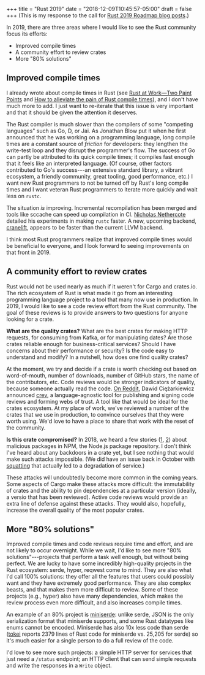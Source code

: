 +++
title = "Rust 2019"
date = "2018-12-09T10:45:57-05:00"
draft = false
+++
(This is my response to the call for [Rust 2019 Roadmap blog posts](https://blog.rust-lang.org/2018/12/06/call-for-rust-2019-roadmap-blogposts.html).)

In 2019, there are three areas where I would like to see the Rust community focus its efforts:

- Improved compile times
- A community effort to review crates
- More "80% solutions"


## Improved compile times

I already wrote about compile times in Rust (see [Rust at Work—Two Paint Points](https://vfoley.xyz/rust-at-work/) and [How to alleviate the pain of Rust compile times](https://vfoley.xyz/rust-compile-speed-tips/)), and I don't have much more to add.  I just want to re-iterate that this issue is very important and that it should be given the attention it deserves.

The Rust compiler is much slower than the compilers of some "competing languages" such as Go, D, or Jai.  As Jonathan Blow put it when he first announced that he was working on a programming language, long compile times are a constant source of *friction* for developers: they lengthen the write-test loop and they disrupt the programmer's flow.  The success of Go can partly be attributed to its quick compile times; it compiles fast enough that it feels like an interpreted language.  (Of course, other factors contributed to Go's success---an extensive standard library, a vibrant ecosystem, a friendly community, great tooling, good performance, etc.)  I want new Rust programmers to not be turned off by Rust's long compile times and I want veteran Rust programmers to iterate more quickly and wait less on `rustc`.

The situation *is* improving.  Incremental recompilation has been merged and tools like sccache can speed up compilation in CI.  [Nicholas Nethercote](https://blog.mozilla.org/nnethercote/2018/05/17/the-rust-compiler-is-getting-faster/) detailed his experiments in making `rustc` faster.  A new, upcoming backend, [cranelift](https://github.com/CraneStation/cranelift), appears to be faster than the current LLVM backend.

I think most Rust programmers realize that improved compile times would be beneficial to everyone, and I look forward to seeing improvements on that front in 2019.



## A community effort to review crates

Rust would not be used nearly as much if it weren't for Cargo and crates.io.  The rich ecosystem of Rust is what made it go from an interesting programming language project to a tool that many now use in production.  In 2019, I would like to see a code review effort from the Rust community.  The goal of these reviews is to provide answers to two questions for anyone looking for a crate.

**What are the quality crates?**  What are the best crates for making HTTP requests, for consuming from Kafka, or for manipulating dates?  Are those crates reliable enough for business-critical services?  Should I have concerns about their performance or security?  Is the code easy to understand and modify?  In a nutshell, how does one find quality crates?

At the moment, we try and decide if a crate is worth checking out based on word-of-mouth, number of downloads, number of GitHub stars, the name of the contributors, etc.  Code reviews would be stronger indicators of quality, because someone actually read the code.  [On Reddit](crev-reddit), Dawid Ciężarkiewicz announced [crev], a language-agnostic tool for publishing and signing code reviews and forming webs of trust.  A tool like that would be ideal for the crates ecosystem.  At my place of work, we've reviewed a number of the crates that we use in production, to convince ourselves that they were worth using.  We'd love to have a place to share that work with the reset of the community.

**Is this crate compromised?**  In 2018, we heard a few stories ([1](getcookies), [2](event-stream)) about malicious packages in NPM, the Node.js package repository.  I don't think I've heard about any backdoors in a crate yet, but I see nothing that would make such attacks impossible.  (We did have an issue back in October with [squatting](https://blog.rust-lang.org/2018/10/19/Update-on-crates.io-incident.html) that actually led to a degradation of service.)

These attacks will undoubtedly become more common in the coming years.  Some aspects of Cargo make these attacks more difficult: the immutability of crates and the ability to pin dependencies at a particular version (ideally, a versio that has been reviewed).  Active code reviews would provide an extra line of defense against these attacks.  They would also, hopefully, increase the overall quality of the most popular crates.

[getcookies]: https://blog.npmjs.org/post/173526807575/reported-malicious-module-getcookies
[event-stream]: https://blog.npmjs.org/post/180565383195/details-about-the-event-stream-incident
[crev-reddit]: https://www.reddit.com/r/rust/comments/99aiea/idea_for_a_scalable_code_reviewtrust_system_not/
[crev]: https://github.com/dpc/crev


## More "80% solutions"

Improved compile times and code reviews require time and effort, and are not likely to occur overnight.  While we wait, I'd like to see more "80% solutions"---projects that perform a task well enough, but without being perfect.  We are lucky to have some incredibly high-quality projects in the Rust ecosystem: serde, hyper, reqwest come to mind.  They are also what I'd call 100% solutions: they offer all the features that users could possibly want and they have extremely good performance.  They are also complex beasts, and that makes them more difficult to review.  Some of these projects (e.g., hyper) also have many dependencies, which makes the review process even more difficult, and also increases compile times.

An example of an 80% project is [miniserde]: unlike serde, JSON is the only serialization format that miniserde supports, and some Rust datatypes like enums cannot be encoded.  Miniserde has also 10x less code than serde ([tokei] reports 2379 lines of Rust code for miniserde vs. 25,205 for serde) so it's much easier for a single person to do a full review of the code.

I'd love to see more such projects: a simple HTTP server for services that just need a `/status` endpoint; an HTTP client that can send simple requests and write the responses in a `Write` object.

[miniserde]: https://github.com/dtolnay/miniserde
[tokei]: https://github.com/Aaronepower/tokei
